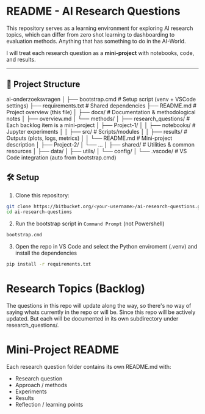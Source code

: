 # README - AI Research Questions

This repository serves as a learning environment for exploring AI research topics, which can differ from zero shot learning to dashboarding to evaluation methods. Anything that has something to do in the AI-World.

I will treat each research question as a **mini-project** with notebooks, code, and results.

---

## 📂 Project Structure
ai-onderzoeksvragen
│
├── bootstrap.cmd # Setup script (venv + VSCode settings)
├── requirements.txt # Shared dependencies
├── README.md # Project overview (this file)
│
├── docs/ # Documentation & methodological notes
│ ├── overview.md
│ └── methods/
│
├── research_questions/ # Each backlog item is a mini-project
│ ├── Project-1/
│ │ ├── notebooks/ # Jupyter experiments
│ │ ├── src/ # Scripts/modules
│ │ ├── results/ # Outputs (plots, logs, metrics)
│ │ └── README.md # Mini-project description
│ ├── Project-2/
│ └── ...
│
├── shared/ # Utilities & common resources
│ ├── data/
│ ├── utils/
│ └── config/
│
└── .vscode/ # VS Code integration (auto from bootstrap.cmd)

## 🛠️ Setup
1. Clone this repository:
```bash
git clone https://bitbucket.org/<your-username>/ai-research-questions.git
cd ai-research-questions
```
2. Run the bootstrap script in `Command Prompt` (not Powershell)
```bash
bootstrap.cmd
```
3. Open the repo in VS Code and select the Python enviroment (.venv) and install the dependencies
```bash
pip install -r requirements.txt
```

# Research Topics (Backlog)
The questions in this repo will update along the way, so there's no way of saying whats currently in the repo or will be. Since this repo will be actively updated. But each will be documented in its own subdirectory under research_questions/.

# Mini-Project README
Each research question folder contains its own README.md with:

* Research question
* Approach / methods
* Experiments
* Results
* Reflection / learning points

